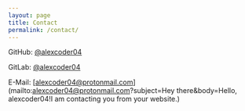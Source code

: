 ```yaml
---
layout: page
title: Contact
permalink: /contact/
---
```


GitHub: [@alexcoder04](https://github.com/alexcoder04)

GitLab: [@alexcoder04](https://gitlab.com/alexcoder04)

E-Mail: [alexcoder04@protonmail.com](mailto:alexcoder04@protonmail.com?subject=Hey there&body=Hello, alexcoder04!I am contacting you from your website.)
